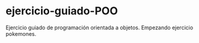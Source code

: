 # ejercicio-guiado-POO
Ejercicio guiado de programación orientada a objetos.
Empezando ejercicio pokemones.
